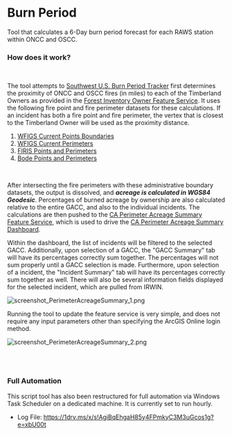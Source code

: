 # Burn Period

Tool that calculates a 6-Day burn period forecast for each RAWS station within ONCC and OSCC.

### How does it work?
</br>

The tool attempts to  [Southwest U.S. Burn Period Tracker](https://cales.arizona.edu/climate/SWBurnPeriod/) first determines the proximity of ONCC and OSCC fires (in miles) to each of the Timberland Owners as provided in the [Forest Inventory Owner Feature Service](https://nifc.maps.arcgis.com/home/item.html?id=8d60bf094c8b4dfd912f505193df4091). It uses the following fire point and fire perimeter datasets for these calculations. If an incident has both a fire point and fire perimeter, the vertex that is closest to the Timberland Owner will be used as the proximity distance.

1. [WFIGS Current Points Boundaries](https://nifc.maps.arcgis.com/home/item.html?id=4181a117dc9e43db8598533e29972015)
2. [WFIGS Current Perimeters](https://nifc.maps.arcgis.com/home/item.html?id=d1c32af3212341869b3c810f1a215824)
3. [FIRIS Points and Perimeters](https://nifc.maps.arcgis.com/home/item.html?id=c7f3bc42548f486890eeda8f8deac8c7)
4. [Bode Points and Perimeters](https://nifc.maps.arcgis.com/home/item.html?id=049253ae18b04416b8eb9b5ab6890c9d)

</br>


After intersecting the fire perimeters with these administrative boundary datasets, the output is dissolved, and ***acreage is calculated in WGS84 Geodesic***. Percentages of burned acreage by ownership are also calculated relative to the entire GACC, and also to the individual incidents. The calculations are then pushed to the [CA Perimeter Acreage Summary Feature Service](https://nifc.maps.arcgis.com/home/item.html?id=61aa3bf5286d47d8a69c11643991ef0f), which is used to drive the [CA Perimeter Acreage Summary Dashboard](https://nifc.maps.arcgis.com/home/item.html?id=02f16a3166e94ef09ad3f292a7c06f1b).



Within the dashboard, the list of incidents will be filtered to the selected GACC. Additionally, upon selection of a GACC, the "GACC Summary" tab will have its percentages correctly sum together. The percentages will not sum properly until a GACC selection is made. Furthermore, upon selection of a incident, the "Incident Summary" tab will have its percentages correctly sum together as well. There will also be several information fields displayed for the selected incident, which are pulled from IRWIN.

![screenshot_PerimeterAcreageSummary_1.png](/docs/screenshot_PerimeterAcreageSummary_1.png?raw=true)


Running the tool to update the feature service is very simple, and does not require any input parameters other than specifying the ArcGIS Online login method.

![screenshot_PerimeterAcreageSummary_2.png](/docs/screenshot_PerimeterAcreageSummary_2.png?raw=true)


</br>
</br>

### Full Automation


This script tool has also been restructured for full automation via Windows Task Scheduler on a dedicated machine. It is currently set to run hourly.
  - Log File: https://1drv.ms/x/s!AgiBqEhgaH85y4FPmkyC3M3uGcos1g?e=xbU00t
    
</br>
</br>
